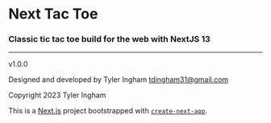 # Next Tac Toe

### Classic tic tac toe build for the web with NextJS 13

---

v1.0.0

Designed and developed by Tyler Ingham <tdingham31@gmail.com>

Copyright 2023 Tyler Ingham

This is a [Next.js](https://nextjs.org/) project bootstrapped with [`create-next-app`](https://github.com/vercel/next.js/tree/canary/packages/create-next-app).
